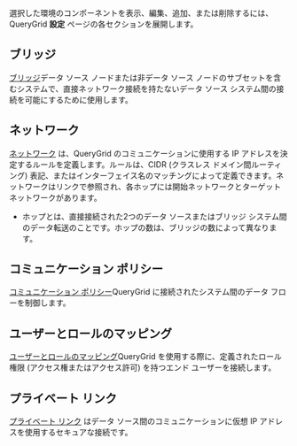 選択した環境のコンポーネントを表示、編集、追加、または削除するには、QueryGrid **設定** ページの各セクションを展開します。

## **ブリッジ**


[ブリッジ](wne1674087932617.md)データ ソース ノードまたは非データ ソース ノードのサブセットを含むシステムで、直接ネットワーク接続を持たないデータ ソース システム間の接続を可能にするために使用します。

## **ネットワーク**


[ネットワーク](iwx1674087965329.md) は、QueryGrid のコミュニケーションに使用する IP アドレスを決定するルールを定義します。ルールは、CIDR (クラスレス ドメイン間ルーティング) 表記、またはインターフェイス名のマッチングによって定義できます。ネットワークはリンクで参照され、各ホップには開始ネットワークとターゲット ネットワークがあります。

-   ホップとは、直接接続された2つのデータ ソースまたはブリッジ システム間のデータ転送のことです。ホップの数は、ブリッジの数によって異なります。


## **コミュニケーション ポリシー**


[コミュニケーション ポリシー](zap1674087994421.md)QueryGrid に接続されたシステム間のデータ フローを制御します。

## **ユーザーとロールのマッピング**


[ユーザーとロールのマッピング](hmn1674088306575.md)QueryGrid を使用する際に、定義されたロール権限 (アクセス権またはアクセス許可) を持つエンド ユーザーを接続します。

## **プライベート リンク**


[プライベート リンク](eyz1674088497701.md) はデータ ソース間のコミュニケーションに仮想 IP アドレスを使用するセキュアな接続です。

